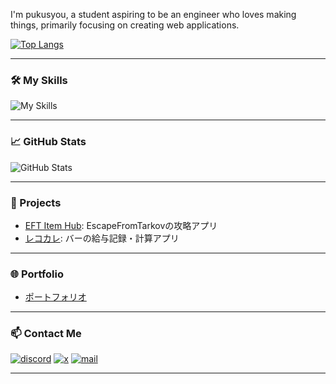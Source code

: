 I'm pukusyou, a student aspiring to be an engineer who loves making things, primarily focusing on creating web applications.

[![Top Langs](https://github-readme-stats.vercel.app/api/top-langs/?username=pukusyou&layout=donut)](https://github.com/pukusyou/github-readme-stats)

---

### 🛠️ My Skills

![My Skills](https://skillicons.dev/icons?i=java,py,react,js,ts,nginx,html,css,docker,electron,flask,gcp,linux,npm)

---

### 📈 GitHub Stats

![GitHub Stats](https://github-readme-stats.vercel.app/api?username=pukusyou&show_icons=true&theme=radical)

---

### 🌟 Projects

- [EFT Item Hub](https://github.com/pukusyou/eftItemHub_react): EscapeFromTarkovの攻略アプリ
- [レコカレ](https://github.com/pukusyou/salary-pwa): バーの給与記録・計算アプリ

---

### 🌐 Portfolio

- [ポートフォリオ](https://www.resume.id/pukusyou)

---
### 📫 Contact Me

[![discord](https://skillicons.dev/icons?i=discord)](https://discordapp.com/users/743693835019878523)
[![x](https://skillicons.dev/icons?i=twitter)](https://twitter.com/SYTd_pukusyou)
[![mail](https://skillicons.dev/icons?i=gmail)](mailto:pukusho@gmail.com)


---

